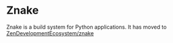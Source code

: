 Znake
=====

Znake is a build system for Python applications.
It has moved to [ZenDevelopmentEcosystem/znake](https://github.com/ZenDevelopmentEcosystem/znake)

